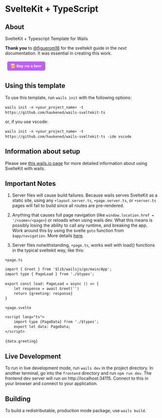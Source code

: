 # SvelteKit + TypeScript

## About

SvelteKit + Typescript Template for Wails

**Thank you** to [@figuerom16](https://github.com/figuerom16) for the sveltekit guide in the _next_ documentation. It was essential in creating this work.

[![buy me a beer](README.png)](https://www.buymeacoffee.com/haukened)

## Using this template

To use this template, run `wails init` with the following options:

`wails init -n <your_project_name> -t https://github.com/haukened/wails-sveltekit-ts`

or, if you use vscode:

`wails init -n <your_project_name> -t https://github.com/haukened/wails-sveltekit-ts -ide vscode`


## Information about setup

Please see [this wails.io page](https://wails.io/docs/next/guides/sveltekit/) for more detailed information about using SvelteKit with wails.

## Important Notes

1. Server files will cause build failures.  Because wails serves SvelteKit as a static site, using any `+layout.server.ts`, `+page.server.ts`, or `+server.ts` pages will fail to build since all routes are pre-rendered.

1. Anything that causes full page navigation (like `window.location.href = '/<some>/<page>`) or reloads when using wails dev.  What this means is possibly losing the ability to call any runtime, and breaking the app.  Work around this by using the svelte `goto` function from `$app/navigation`. More details [here](https://wails.io/docs/next/guides/sveltekit/#3-important-notes).

1. Server files notwithstanding, `+page.ts`, works well with load() functions in the typical sveltekit way, like this:

`+page.ts`
```
import { Greet } from '$lib/wailsjs/go/main/App';
import type { PageLoad } from './$types';

export const load: PageLoad = async () => {
    let response = await Greet('')
    return {greeting: response}
}
```
`+page.svelte`
```
<script lang="ts">
    import type {PageData} from './$types';
    export let data: PageData;
</script>

{data.greeting}
```

## Live Development

To run in live development mode, run `wails dev` in the project directory. In another terminal, go into the `frontend`
directory and run `npm run dev`. The frontend dev server will run on http://localhost:34115. Connect to this in your
browser and connect to your application.

## Building

To build a redistributable, production mode package, use `wails build`.